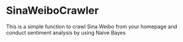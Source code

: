 # SinaWeiboCrawler
This is a simple function to crawl Sina Weibo from your homepage and conduct sentiment analysis by using Naive Bayes 
